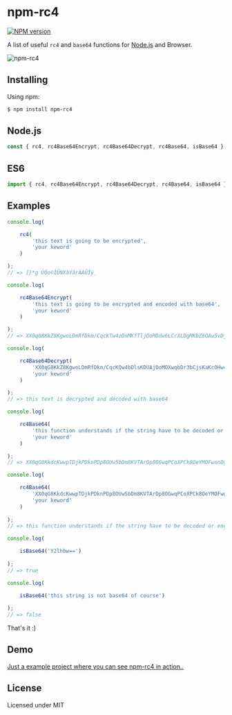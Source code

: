 # npm-rc4

[![NPM version](https://img.shields.io/npm/v/npm-rc4.svg?style=flat)](https://www.npmjs.com/package/npm-rc4)

A list of useful `rc4` and `base64` functions for [Node.js](https://nodejs.org) and Browser.

![npm-rc4](https://user-images.githubusercontent.com/6490641/82446373-7401b280-9a9e-11ea-835b-7f6a75c55f65.gif "npm-rc4")

## Installing

Using npm:

```bash
$ npm install npm-rc4
```

## Node.js

```js
const { rc4, rc4Base64Encrypt, rc4Base64Decrypt, rc4Base64, isBase64 } = require('npm-rc4');
```

## ES6

```js
import { rc4, rc4Base64Encrypt, rc4Base64Decrypt, rc4Base64, isBase64 } from 'npm-rc4';
```

## Examples

```js
console.log(

	rc4(
		'this text is going to be encrypted',
		'your keword'
	)

);
// => ]}*g ÙÒo©ÌÜNXàÝâ­rÀÀÛÎÿ¸

console.log(

	rc4Base64Encrypt(
		'this text is going to be encrypted and encoded with base64',
		'your keword'
	)

);
// => XX0qG8KkZ8KgwoLDmRfDkm/CqcKTw4zDnMKfTljDoMOdw6LCrXLDgMKbZ8OAw5vDjh3Dv8KCwrhWw51mXsK9wprDk8Kkw6UMfn7CvknCr24DN8KxdsOSwqFrwpQ=

console.log(

	rc4Base64Decrypt(
		'XX0qG8KkZ8KgwoLDmRfDkm/CqcKQw4bDlsKDUAjDoMOXwqbDr3bCjsKaKcOHw4zDlALDr8KCwrhWw4thTsO1w5/Dn8Kmw7kNLS4=',
		'your keword'
	)

);
// => this text is decrypted and decoded with base64

console.log(

	rc4Base64(
		'this function understands if the string have to be decoded or encoded with base64',
		'your keword'
	)

);
// => XX0qG8KkdcKwwpTDjkPDknPDp8OUw5bDm8KVTArDp8OGwqPCoXPCk8OeYMOFwonDgwXDrsOHwq8Cw45hVMO6w5/DlcKmw7wNO27DsR7CpH9Lc8K2dMOOwqA4w4TCicO4T8KHAzNlw4RvOsOvwp/DgSlgw6swwr3CpC1Swq14

console.log(

	rc4Base64(
		'XX0qG8KkdcKwwpTDjkPDknPDp8OUw5bDm8KVTArDp8OGwqPCoXPCk8OeYMOFwonDgwXDrsOHwq8Cw45hVMO6w5/DlcKmw7wNO27DsR7CpH9Lc8K2dMOOwqA4w4TCicO4T8KHAzNlw4RvOsOvwp/DgSlgw6swwr3CpC1Swq14',
		'your keword'
	)
	
);
// => this function understands if the string have to be decoded or encoded with base64

console.log(

	isBase64('Y2lhbw==')
	
);
// => true

console.log(

	isBase64('this string is not base64 of course')
	
);
// => false

```

That's it :)

## Demo

[Just a example project where you can see npm-rc4 in action..](https://passwordonce.com)

## License

Licensed under MIT